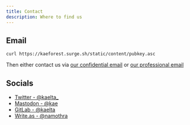 ```yaml
---
title: Contact
description: Where to find us
---
```


## Email

`curl https://kaeforest.surge.sh/static/content/pubkey.asc`

Then either contact us via [our confidential email](mailto:kaelta.cass@disr.it)
or [our professional email](mailto:bowen.cass17@gmail.com)

## Socials

- [Twitter - @kaelta_](<https://twitter.com/@kaelta_>)
- [Mastodon - @kae](<https://solarpunks.social/@kae>)
- [GitLab - @kaelta](<https://gitlab.com/kaelta>)
- [Write.as - @namothra](<https://write.as/namothra>)
